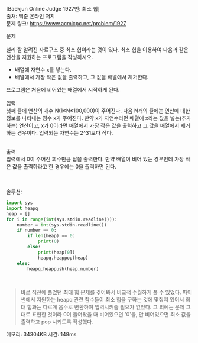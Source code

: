 [Baekjun Online Judge 1927번: 최소 힙] </br>
출처: 백준 온라인 저지</br>
문제 링크: <https://www.acmicpc.net/problem/1927> </br>



문제 </br>
</br>널리 잘 알려진 자료구조 중 최소 힙이라는 것이 있다. 최소 힙을 이용하여 다음과 같은 연산을 지원하는 프로그램을 작성하시오.

- 배열에 자연수 x를 넣는다.
- 배열에서 가장 작은 값을 출력하고, 그 값을 배열에서 제거한다.

프로그램은 처음에 비어있는 배열에서 시작하게 된다. </br>
</br>
입력</br>
첫째 줄에 연산의 개수 N(1≤N≤100,000)이 주어진다. 다음 N개의 줄에는 연산에 대한 정보를 나타내는 정수 x가 주어진다. 만약 x가 자연수라면 배열에 x라는 값을 넣는(추가하는) 연산이고, x가 0이라면 배열에서 가장 작은 값을 출력하고 그 값을 배열에서 제거하는 경우이다. 입력되는 자연수는 2^31보다 작다. </br>

</br>출력</br>
입력에서 0이 주어진 회수만큼 답을 출력한다. 만약 배열이 비어 있는 경우인데 가장 작은 값을 출력하라고 한 경우에는 0을 출력하면 된다.</br>

</br>
</br>
솔루션:</br>

```python
import sys
import heapq
heap = []
for i in range(int(sys.stdin.readline())):
    number = int(sys.stdin.readline())
    if number == 0:
        if len(heap) == 0:
            print(0)
        else:
            print(heap[0])
            heapq.heappop(heap)
    else:
        heapq.heappush(heap,number)
```
</br> 

> 바로 직전에 풀었던 최대 힙 문제를 겪어봐서 비교적 수월하게 풀 수 있었다. 파이썬에서 지원하는 heapq 관련 함수들이 최소 힙을 구하는 것에 맞춰져 있어서 최대 힙과는
  다르게 음수로 변환하여 입력시켜줄 필요가 없었다. 그 외에는 문제 그대로 표현한 것이라 0이 들어왔을 때 비어있으면 '0'을, 안 비어있으면 최소 값을 출력하고 pop
  시키도록 작성했다. 


메모리: 34304KB
시간: 148ms
